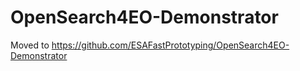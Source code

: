 # OpenSearch4EO-Demonstrator
Moved to https://github.com/ESAFastPrototyping/OpenSearch4EO-Demonstrator
